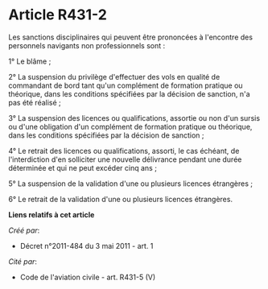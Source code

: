 # Article R431-2

Les sanctions disciplinaires qui peuvent être prononcées à l'encontre des personnels navigants non professionnels sont : 

1° Le blâme ; 

2° La suspension du privilège d'effectuer des vols en qualité de commandant de bord tant qu'un complément de formation
pratique ou théorique, dans les conditions spécifiées par la décision de sanction, n'a pas été réalisé ; 

3° La suspension des licences ou qualifications, assortie ou non d'un sursis ou d'une obligation d'un complément de formation
pratique ou théorique, dans les conditions spécifiées par la décision de sanction ; 

4° Le retrait des licences ou qualifications, assorti, le cas échéant, de l'interdiction d'en solliciter une nouvelle
délivrance pendant une durée déterminée et qui ne peut excéder cinq ans ; 

5° La suspension de la validation d'une ou plusieurs licences étrangères ; 

6° Le retrait de la validation d'une ou plusieurs licences étrangères.

**Liens relatifs à cet article**

_Créé par_:

  - Décret n°2011-484 du 3 mai 2011 - art. 1

_Cité par_:

  - Code de l'aviation civile - art. R431-5 (V)
